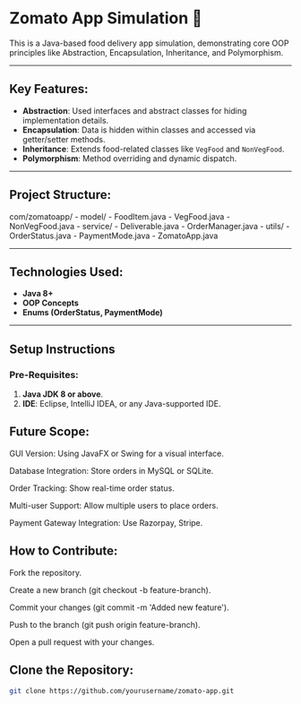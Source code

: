 # Zomato App Simulation 🍔

This is a Java-based food delivery app simulation, demonstrating core OOP principles like Abstraction, Encapsulation, Inheritance, and Polymorphism.

---

## Key Features:
- **Abstraction**: Used interfaces and abstract classes for hiding implementation details.
- **Encapsulation**: Data is hidden within classes and accessed via getter/setter methods.
- **Inheritance**: Extends food-related classes like `VegFood` and `NonVegFood`.
- **Polymorphism**: Method overriding and dynamic dispatch.

---

## Project Structure:

com/zomatoapp/
    - model/
        - FoodItem.java
        - VegFood.java
        - NonVegFood.java
    - service/
        - Deliverable.java
        - OrderManager.java
    - utils/
        - OrderStatus.java
        - PaymentMode.java
    - ZomatoApp.java


---

## Technologies Used:
- **Java 8+**
- **OOP Concepts**
- **Enums (OrderStatus, PaymentMode)**

---

## Setup Instructions

### Pre-Requisites:
1. **Java JDK 8 or above**.
2. **IDE**: Eclipse, IntelliJ IDEA, or any Java-supported IDE.





## Future Scope:
GUI Version: Using JavaFX or Swing for a visual interface.

Database Integration: Store orders in MySQL or SQLite.

Order Tracking: Show real-time order status.

Multi-user Support: Allow multiple users to place orders.

Payment Gateway Integration: Use Razorpay, Stripe.

## How to Contribute:
Fork the repository.

Create a new branch (git checkout -b feature-branch).

Commit your changes (git commit -m 'Added new feature').

Push to the branch (git push origin feature-branch).

Open a pull request with your changes.


## Clone the Repository:

```bash
git clone https://github.com/yourusername/zomato-app.git




